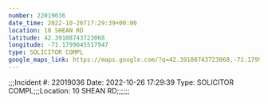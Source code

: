 ```yaml
---
number: 22019036
date_time: 2022-10-26T17:29:39+00:00
location: 10 SHEAN RD
latitude: 42.39108743723068
longitude: -71.1799045517947
type: SOLICITOR COMPL
google_maps_link: https://maps.google.com/?q=42.39108743723068,-71.1799045517947
---
```


;;;Incident #: 22019036   Date: 2022-10-26 17:29:39   Type: SOLICITOR COMPL;;;Location: 10 SHEAN RD;;;;;;

